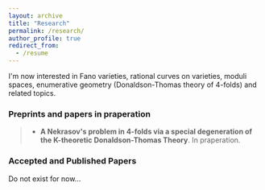 ```yaml
---
layout: archive
title: "Research"
permalink: /research/
author_profile: true
redirect_from:
  - /resume
---
```


I'm now interested in Fano varieties, rational curves on varieties, moduli spaces, enumerative geometry (Donaldson-Thomas theory of 4-folds) and related topics.

### Preprints and papers in praperation
> + **A Nekrasov's problem in 4-folds via a special degeneration of the K-theoretic Donaldson-Thomas Theory**. In praperation.

### Accepted and Published Papers

Do not exist for now...
